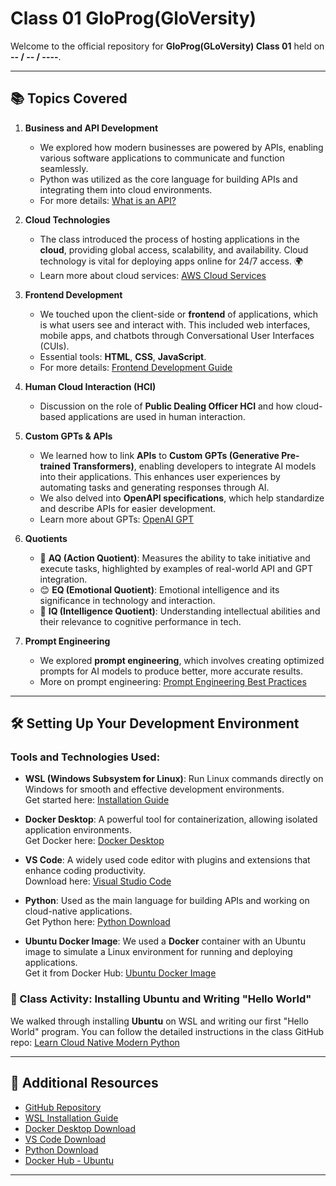 # Class 01 GloProg(GloVersity)

Welcome to the official repository for **GloProg(GLoVersity) Class 01** held on **-- / -- / ----**.

---

## 📚 Topics Covered

1. **Business and API Development**  
   - We explored how modern businesses are powered by APIs, enabling various software applications to communicate and function seamlessly.  
   - Python was utilized as the core language for building APIs and integrating them into cloud environments.  
   - For more details: [What is an API?](https://www.ibm.com/cloud/learn/api)

2. **Cloud Technologies**  
   - The class introduced the process of hosting applications in the **cloud**, providing global access, scalability, and availability. Cloud technology is vital for deploying apps online for 24/7 access. 🌍  
   - Learn more about cloud services: [AWS Cloud Services](https://aws.amazon.com/)

3. **Frontend Development**  
   - We touched upon the client-side or **frontend** of applications, which is what users see and interact with. This included web interfaces, mobile apps, and chatbots through Conversational User Interfaces (CUIs).  
   - Essential tools: **HTML**, **CSS**, **JavaScript**.  
   - For more details: [Frontend Development Guide](https://frontendmasters.com/books/front-end-handbook/2019/)

4. **Human Cloud Interaction (HCI)**  
   - Discussion on the role of **Public Dealing Officer HCI** and how cloud-based applications are used in human interaction.

5. **Custom GPTs & APIs**  
   - We learned how to link **APIs** to **Custom GPTs (Generative Pre-trained Transformers)**, enabling developers to integrate AI models into their applications. This enhances user experiences by automating tasks and generating responses through AI.  
   - We also delved into **OpenAPI specifications**, which help standardize and describe APIs for easier development.  
   - Learn more about GPTs: [OpenAI GPT](https://beta.openai.com/)

6. **Quotients**  
   - 🧠 **AQ (Action Quotient)**: Measures the ability to take initiative and execute tasks, highlighted by examples of real-world API and GPT integration.  
   - 😊 **EQ (Emotional Quotient)**: Emotional intelligence and its significance in technology and interaction.  
   - 🧠 **IQ (Intelligence Quotient)**: Understanding intellectual abilities and their relevance to cognitive performance in tech.

7. **Prompt Engineering**  
   - We explored **prompt engineering**, which involves creating optimized prompts for AI models to produce better, more accurate results.  
   - More on prompt engineering: [Prompt Engineering Best Practices](https://openai.com/blog/prompt-engineering)

---

## 🛠️ Setting Up Your Development Environment

### Tools and Technologies Used:
- **WSL (Windows Subsystem for Linux)**: Run Linux commands directly on Windows for smooth and effective development environments.  
  Get started here: [Installation Guide](https://learn.microsoft.com/en-us/windows/wsl/install)

- **Docker Desktop**: A powerful tool for containerization, allowing isolated application environments.  
  Get Docker here: [Docker Desktop](https://www.docker.com/products/docker-desktop/)

- **VS Code**: A widely used code editor with plugins and extensions that enhance coding productivity.  
  Download here: [Visual Studio Code](https://code.visualstudio.com/Download)

- **Python**: Used as the main language for building APIs and working on cloud-native applications.  
  Get Python here: [Python Download](https://www.python.org/downloads/)

- **Ubuntu Docker Image**: We used a **Docker** container with an Ubuntu image to simulate a Linux environment for running and deploying applications.  
  Get it from Docker Hub: [Ubuntu Docker Image](https://hub.docker.com/_/ubuntu)

### 🚀 Class Activity: Installing Ubuntu and Writing "Hello World"  
We walked through installing **Ubuntu** on WSL and writing our first "Hello World" program. You can follow the detailed instructions in the class GitHub repo: [Learn Cloud Native Modern Python](https://github.com/GloVersity/Q1-Cloud-Native-Modern-AI-Python/tree/main/06%20-%20Linux)

---

## 🔗 Additional Resources

- [GitHub Repository](https://github.com/GloVersity/Q1-Cloud-Native-Modern-AI-Python)  
- [WSL Installation Guide](https://learn.microsoft.com/en-us/windows/wsl/install)  
- [Docker Desktop Download](https://www.docker.com/products/docker-desktop/)  
- [VS Code Download](https://code.visualstudio.com/Download)  
- [Python Download](https://www.python.org/downloads/)  
- [Docker Hub - Ubuntu](https://hub.docker.com/_/ubuntu)

---